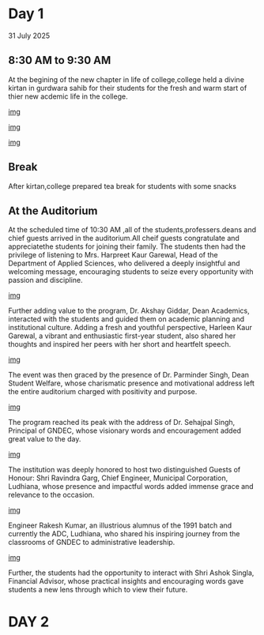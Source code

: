# Day 1
31 July 2025
## 8:30 AM to 9:30 AM
At the begining of the new chapter in life of college,college held a divine kirtan in gurdwara sahib for their students for the fresh and warm start of thier new acdemic life in the college.

[img](https://www.facebook.com/photo/?fbid=1175936291243750&set=pcb.1175946241242755_)

[img](https://www.facebook.com/photo?fbid=1175936994577013&set=pcb.1175946241242755)

[img](https://www.facebook.com/photo/?fbid=1174720311365348&set=pcb.1174720911365288)

## Break
After kirtan,college prepared tea break for students with some snacks

## At the Auditorium
At the scheduled time of 10:30 AM ,all of the students,professers.deans and chief guests arrived in the auditorium.All cheif guests congratulate and appreciatethe students for joining their family.
The students then had the privilege of listening to Mrs. Harpreet Kaur Garewal, Head of the Department of Applied Sciences, who delivered a deeply insightful and welcoming message, encouraging students to seize every opportunity with passion and discipline.

[img](https://www.facebook.com/photo.php?fbid=1174720504698662&set=pb.100064821697496.-2207520000&type=3)

Further adding value to the program, Dr. Akshay Giddar, Dean Academics, interacted with the students and guided them on academic planning and institutional culture. Adding a fresh and youthful perspective, Harleen Kaur Garewal, a vibrant and enthusiastic first-year student, also shared her thoughts and inspired her peers with her short and heartfelt speech.

[img](https://www.facebook.com/photo.php?fbid=1175945624576150&set=pb.100064821697496.-2207520000&type=3)

The event was then graced by the presence of Dr. Parminder Singh, Dean Student Welfare, whose charismatic presence and motivational address left the entire auditorium charged with positivity and purpose.

[img](https://www.facebook.com/photo.php?fbid=1175944547909591&set=pb.100064821697496.-2207520000&type=3)

The program reached its peak with the address of Dr. Sehajpal Singh, Principal of GNDEC, whose visionary words and encouragement added great value to the day.

[img](https://www.facebook.com/photo/?fbid=1175943854576327&set=pb.100064821697496.-2207520000)

The institution was deeply honored to host two distinguished Guests of Honour:
Shri Ravindra Garg, Chief Engineer, Municipal Corporation, Ludhiana, whose presence and impactful words added immense grace and relevance to the occasion.

[img](https://www.facebook.com/photo.php?fbid=1175941881243191&set=pb.100064821697496.-2207520000&type=3)

Engineer Rakesh Kumar, an illustrious alumnus of the 1991 batch and currently the ADC, Ludhiana, who shared his inspiring journey from the classrooms of GNDEC to administrative leadership.

[img](https://www.facebook.com/photo.php?fbid=1175941527909893&set=pb.100064821697496.-2207520000&type=3)

Further, the students had the opportunity to interact with Shri Ashok Singla, Financial Advisor, whose practical insights and encouraging words gave students a new lens through which to view their future.
# DAY 2
